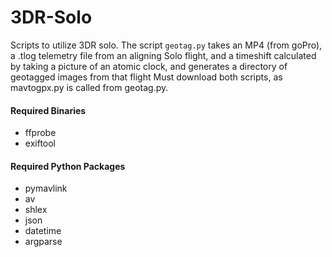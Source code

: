 # 3DR-Solo

Scripts to utilize 3DR solo. The script `geotag.py` takes an MP4 (from goPro), a .tlog telemetry file from an aligning Solo flight, and a timeshift calculated by taking a picture of an atomic clock, and generates a directory of geotagged images from that flight
Must download both scripts, as mavtogpx.py is called from geotag.py.
#### Required Binaries
* ffprobe
* exiftool
#### Required Python Packages
* pymavlink
* av
* shlex
* json 
* datetime
* argparse